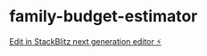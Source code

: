 # family-budget-estimator

[Edit in StackBlitz next generation editor ⚡️](https://stackblitz.com/~/github.com/hamisbela/family-budget-estimator)